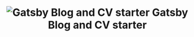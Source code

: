 <h1 align="center">
<img alt="Gatsby Blog and CV starter" src="https://dospolov.com/media/gatsby-starter-blog-and-cv.png">
    Gatsby Blog and CV starter
</h1>
